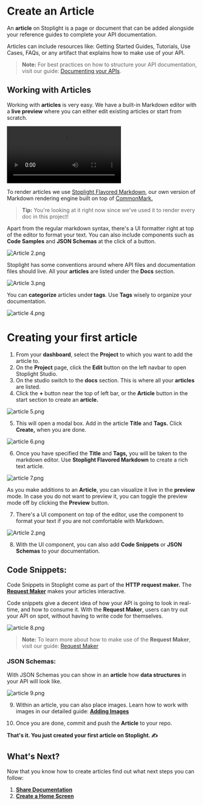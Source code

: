# Create an Article

An **article** on Stoplight is a page or document that can be added alongside your reference guides to complete your API documentation. 

Articles can include resources like: Getting Started Guides, Tutorials, Use Cases, FAQs, or any artifact that explains how to make use of your API.

>**Note:** For best practices on how to structure your API documentation, visit our guide: [Documenting your APIs](https://meta.stoplight.io/docs/studio/docs/Documentation/01-getting-started.md). 

## Working with Articles

Working with **articles** is very easy. We have a built-in Markdown editor with a **live preview** where you can either edit existing articles or start from scratch. 

![article video](../assets/Article1.mov)


To render articles we use  [Stoplight Flavored Markdown](https://meta.stoplight.io/docs/studio/docs/Documentation/03a-stoplight-flavored-markdown.md#:~:text=Stoplight%20Flavored%20Markdown%20extends%20CommonMark,object%20in%20a%20specific%20way.), our own version of Markdown rendering engine built on top of [CommonMark.](https://commonmark.org/) 

> **Tip:** You're looking at it right now since we've used it to render every doc in this project!  

Apart from the regular markdown syntax, there's a UI formatter right at top of the editor to format your text. You can also include components such as **Code Samples** and **JSON Schemas** at the click of a button.


![Article 2.png](https://stoplight.io/api/v1/projects/cHJqOjI/images/1Ezur1EO1tg)


Stoplight has some conventions around where API files and documentation files should live. All your **articles** are listed under the **Docs** section. 

![Article 3.png](https://stoplight.io/api/v1/projects/cHJqOjI/images/mzdHIm0T0kg)

You can **categorize** articles unde**r tags**. Use **Tags** wisely to organize your documentation. 

![article 4.png](https://stoplight.io/api/v1/projects/cHJqOjI/images/ZdIwTdGIDTs)


# Creating your first article

1. From your **dashboard**, select the **Project** to which you want to add the article to. 
2. On the **Project** page, click the **Edit** button on the left navbar to open Stoplight Studio. 
3. On the studio switch to the **docs** section. This is where all your **articles** are listed. 
4. Click the **+** button near the top of left bar, or the **Article** button in the start section to create an **article.** 

![article 5.png](https://stoplight.io/api/v1/projects/cHJqOjI/images/TbFvRZDfHHE)


5. This will open a modal box. Add in the article **Title** and **Tags.** Click **Create,** when you are done. 

![article 6.png](https://stoplight.io/api/v1/projects/cHJqOjI/images/K6GYCN9WWPM)



6. Once you have specified the **Title** and **Tags,** you will be taken to the markdown editor. Use **Stoplight Flavored Markdown** to create a rich text article.  

![article 7.png](https://stoplight.io/api/v1/projects/cHJqOjI/images/586PeHuHkeM)


As you make additions to an **Article**, you can visualize it live in the **preview** mode. In case you do not want to preview it, you can toggle the preview mode off by clicking the **Preview** button. 

7. There's a UI component on top of the editor, use the component to format your text if you are not comfortable with Markdown. 

![Article 2.png](https://stoplight.io/api/v1/projects/cHJqOjI/images/6aFfUthmPvc)


8. With the UI component, you can also add **Code Snippets** or **JSON Schemas** to your documentation. 

## Code Snippets:

Code Snippets in Stoplight come as part of the **HTTP request maker.** The **[Request Maker](../3.-design/g.requestmaker.md)** makes your articles interactive. 

Code snippets give a decent idea of how your API is going to look in real-time, and how to consume it. With the **Request Maker**, users can try out your API on spot, without having to write code for themselves. 

![article 8.png](https://stoplight.io/api/v1/projects/cHJqOjI/images/zdqzxf2F09w)


>**Note:** To learn more about how to make use of the **Request Maker**, visit our guide: [Request Maker](../3.-design/g.requestmaker.md)

### **JSON Schemas:**

With JSON Schemas you can show in an **article** how **data structures** in your API will look like.  

![article 9.png](https://stoplight.io/api/v1/projects/cHJqOjI/images/pJjK1dFZpCY)


9.  Within an article, you can also place images. Learn how to work with images in our detailed guide: **[Adding Images](e.Images.md)** 

10. Once you are done, commit and push the **Article** to your repo. 



**That's it. You just created your first article on Stoplight. ✍️**

## **What's Next?**

Now that you know how to create articles find out what next steps you can follow: 

1. **[Share Documentation](h.Creating-external-Documentation.md)** 
2. **[Create a Home Screen](Customizing-Docs/a.homescreen.md)** 
